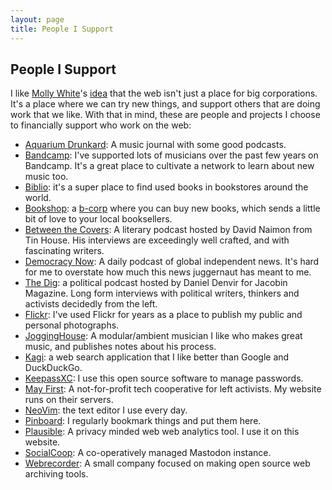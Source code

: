 ```yaml
---
layout: page
title: People I Support
---
```


## People I Support

I like [Molly White](https://www.mollywhite.net/)'s [idea](https://www.youtube.com/watch?v=MTaeVVAvk-c) that the web isn't just a place for big corporations. It's a place where we can try new things, and support others that are doing work that we like. With that in mind, these are people and projects I choose to financially support who work on the web:

* [Aquarium Drunkard](https://aquariumdrunkard.com/): A music journal with some good podcasts.
* [Bandcamp](https://bandcamp.com/edsu): I've supported lots of musicians over the past few years on Bandcamp. It's a great place to cultivate a network to learn about new music too.
* [Biblio](https://www.biblio.com/): it's a super place to find used books in bookstores around the world.
* [Bookshop](https://bookshop.org/): a [b-corp](https://en.wikipedia.org/wiki/B_Corporation_(certification)) where you can buy new books, which sends a little bit of love to your local booksellers.
* [Between the Covers](https://tinhouse.com/podcasts/): A literary podcast hosted by David Naimon from Tin House. His interviews are exceedingly well crafted, and with fascinating writers.
* [Democracy Now](https://www.democracynow.org/): A daily podcast of global independent news. It's hard for me to overstate how much this news juggernaut has meant to me.
* [The Dig](https://thedigradio.com/): a political podcast hosted by Daniel Denvir for Jacobin Magazine. Long form interviews with political writers, thinkers and activists decidedly from the left.
* [Flickr](https://www.flickr.com/photos/inkdroid): I've used Flickr for years as a place to publish my public and personal photographs.
* [JoggingHouse](https://jogginghouse.com/): A modular/ambient musician I like who makes great music, and publishes notes about his process.
* [Kagi](https://kagi.com): a web search application that I like better than Google and DuckDuckGo.
* [KeepassXC](https://keepassxc.org/): I use this open source software to manage passwords.
* [May First](https://mayfirst.org): A not-for-profit tech cooperative for left activists. My website runs on their servers.
* [NeoVim](https://neovim.io/): the text editor I use every day.
* [Pinboard](https://pinboard.in/u:edsu): I regularly bookmark things and put them here.
* [Plausible](https://plausible.io): A privacy minded web web analytics tool. I use it on this website.
* [SocialCoop](https://wiki.social.coop): A co-operatively managed Mastodon instance.
* [Webrecorder](https://webrecorder.net/): A small company focused on making open source web archiving tools.
